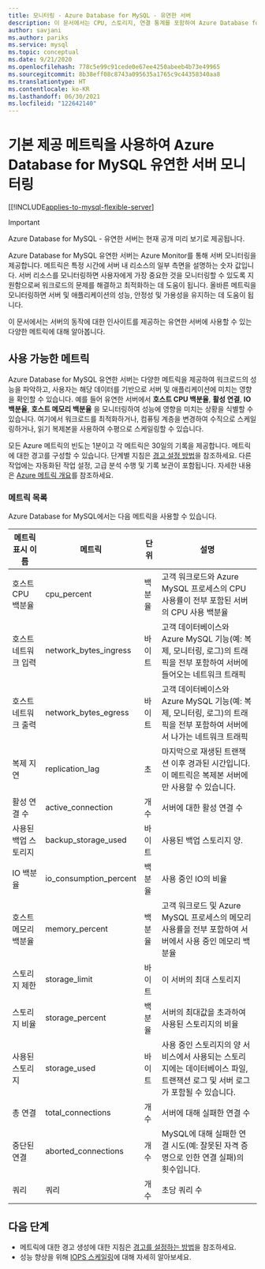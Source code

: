 ```yaml
---
title: 모니터링 - Azure Database for MySQL - 유연한 서버
description: 이 문서에서는 CPU, 스토리지, 연결 통계를 포함하여 Azure Database for MySQL 유연한 서버를 모니터링하고 경고하는 메트릭을 설명합니다.
author: savjani
ms.author: pariks
ms.service: mysql
ms.topic: conceptual
ms.date: 9/21/2020
ms.openlocfilehash: 778c5e99c91cede0e67ee4250abeeb4b73e49965
ms.sourcegitcommit: 8b38eff08c8743a095635a1765c9c44358340aa8
ms.translationtype: HT
ms.contentlocale: ko-KR
ms.lasthandoff: 06/30/2021
ms.locfileid: "122642140"
---
```

# <a name="monitor-azure-database-for-mysql-flexible-servers-with-built-in-metrics"></a>기본 제공 메트릭을 사용하여 Azure Database for MySQL 유연한 서버 모니터링

[[!INCLUDE[applies-to-mysql-flexible-server](../includes/applies-to-mysql-flexible-server.md)]

> [!IMPORTANT]
> Azure Database for MySQL - 유연한 서버는 현재 공개 미리 보기로 제공됩니다.

Azure Database for MySQL 유연한 서버는 Azure Monitor를 통해 서버 모니터링을 제공합니다. 메트릭은 특정 시간에 서버 내 리소스의 일부 측면을 설명하는 숫자 값입니다. 서버 리소스를 모니터링하면 사용자에게 가장 중요한 것을 모니터링할 수 있도록 지원함으로써 워크로드의 문제를 해결하고 최적화하는 데 도움이 됩니다. 올바른 메트릭을 모니터링하면 서버 및 애플리케이션의 성능, 안정성 및 가용성을 유지하는 데 도움이 됩니다.

이 문서에서는 서버의 동작에 대한 인사이트를 제공하는 유연한 서버에 사용할 수 있는 다양한 메트릭에 대해 알아봅니다.

## <a name="available-metrics"></a>사용 가능한 메트릭

Azure Database for MySQL 유연한 서버는 다양한 메트릭을 제공하여 워크로드의 성능을 파악하고, 사용자는 해당 데이터를 기반으로 서버 및 애플리케이션에 미치는 영향을 확인할 수 있습니다. 예를 들어 유연한 서버에서 **호스트 CPU 백분율**, **활성 연결**, **IO 백분율**, **호스트 메모리 백분율** 을 모니터링하여 성능에 영향을 미치는 상황을 식별할 수 있습니다. 여기에서 워크로드를 최적화하거나, 컴퓨팅 계층을 변경하여 수직으로 스케일링하거나, 읽기 복제본을 사용하여 수평으로 스케일링할 수 있습니다.

모든 Azure 메트릭의 빈도는 1분이고 각 메트릭은 30일의 기록을 제공합니다. 메트릭에 대한 경고를 구성할 수 있습니다. 단계별 지침은 [경고 설정 방법](./how-to-alert-on-metric.md)을 참조하세요. 다른 작업에는 자동화된 작업 설정, 고급 분석 수행 및 기록 보관이 포함됩니다. 자세한 내용은 [Azure 메트릭 개요](../../azure-monitor/data-platform.md)를 참조하세요.

### <a name="list-of-metrics"></a>메트릭 목록
Azure Database for MySQL에서는 다음 메트릭을 사용할 수 있습니다.

|메트릭 표시 이름|메트릭|단위|설명|
|---|---|---|---|
|호스트 CPU 백분율|cpu_percent|백분율|고객 워크로드와 Azure MySQL 프로세스의 CPU 사용률이 전부 포함된 서버의 CPU 사용 백분율|
|호스트 네트워크 입력 |network_bytes_ingress|바이트|고객 데이터베이스와 Azure MySQL 기능(예: 복제, 모니터링, 로그)의 트래픽을 전부 포함하여 서버에 들어오는 네트워크 트래픽|
|호스트 네트워크 출력|network_bytes_egress|바이트|고객 데이터베이스와 Azure MySQL 기능(예: 복제, 모니터링, 로그)의 트래픽을 전부 포함하여 서버에서 나가는 네트워크 트래픽|
|복제 지연|replication_lag|초|마지막으로 재생된 트랜잭션 이후 경과된 시간입니다. 이 메트릭은 복제본 서버에만 사용할 수 있습니다.|
|활성 연결 수|active_connection|개수|서버에 대한 활성 연결 수|
|사용된 백업 스토리지|backup_storage_used|바이트|사용된 백업 스토리지 양.|
|IO 백분율|io_consumption_percent|백분율|사용 중인 IO의 비율|
|호스트 메모리 백분율|memory_percent|백분율|고객 워크로드 및 Azure MySQL 프로세스의 메모리 사용률을 전부 포함하여 서버에서 사용 중인 메모리 백분율|
|스토리지 제한|storage_limit|바이트|이 서버의 최대 스토리지|
|스토리지 비율|storage_percent|백분율|서버의 최대값을 초과하여 사용된 스토리지의 비율|
|사용된 스토리지|storage_used|바이트|사용 중인 스토리지의 양 서비스에서 사용되는 스토리지에는 데이터베이스 파일, 트랜잭션 로그 및 서버 로그가 포함될 수 있습니다.|
|총 연결|total_connections|개수|서버에 대해 실패한 연결 수|
|중단된 연결|aborted_connections|개수|MySQL에 대해 실패한 연결 시도(예: 잘못된 자격 증명으로 인한 연결 실패)의 횟수입니다.|
|쿼리|쿼리|개수|초당 쿼리 수|

## <a name="next-steps"></a>다음 단계
- 메트릭에 대한 경고 생성에 대한 지침은 [경고를 설정하는 방법](./how-to-alert-on-metric.md)을 참조하세요.
- 성능 향상을 위해 [IOPS 스케일링](./concepts/../concepts-compute-storage.md#iops)에 대해 자세히 알아보세요.